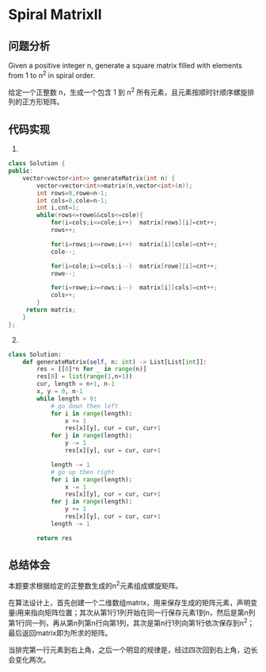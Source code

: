 #  Spiral MatrixII

## 问题分析
Given a positive integer n, generate a square matrix filled with elements from 1 to n<sup>2</sup> in spiral order.

给定一个正整数 n，生成一个包含 1 到 n<sup>2</sup> 所有元素，且元素按顺时针顺序螺旋排列的正方形矩阵。

## 代码实现
1. 
``` C++
class Solution {
public:
    vector<vector<int>> generateMatrix(int n) {
        vector<vector<int>>matrix(n,vector<int>(n));
        int rows=0,rowe=n-1;
        int cols=0,cole=n-1;
        int i,cnt=1;
        while(rows<=rowe&&cols<=cole){
            for(i=cols;i<=cole;i++)  matrix[rows][i]=cnt++;
            rows++;

            for(i=rows;i<=rowe;i++)  matrix[i][cole]=cnt++;
            cole--;

            for(i=cole;i>=cols;i--)  matrix[rowe][i]=cnt++;
            rowe--;

            for(i=rowe;i>=rows;i--)  matrix[i][cols]=cnt++;
            cols++;
        }
     return matrix;
    }
};
```


2. 
```python
class Solution:
    def generateMatrix(self, n: int) -> List[List[int]]:
        res = [[0]*n for _ in range(n)]
        res[0] = list(range(1,n+1))
        cur, length = n+1, n-1
        x, y = 0, n-1
        while length > 0:
            # go down then left
            for i in range(length):
                x += 1
                res[x][y], cur = cur, cur+1
            for j in range(length):
                y -= 1
                res[x][y], cur = cur, cur+1

            length -= 1
            # go up then right
            for i in range(length):
                x -= 1
                res[x][y], cur = cur, cur+1
            for j in range(length):
                y += 1
                res[x][y], cur = cur, cur+1
            length -= 1

        return res

```

## 总结体会

本题要求根据给定的正整数生成的n<sup>2</sup>元素组成螺旋矩阵。

在算法设计上，首先创建一个二维数组matrix，用来保存生成的矩阵元素，声明变量i用来指向矩阵位置；其次从第1行1列开始在同一行保存元素1到n，然后是第n列第1行同一列，再从第n列第n行向第1列，其次是第n行1列向第1行依次保存到n<sup>2</sup>；最后返回matrix即为所求的矩阵。

当排完第一行元素到右上角，之后一个明显的规律是，经过四次回到右上角，边长会变化两次。
